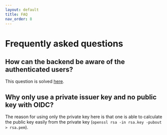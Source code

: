 ```yaml
---
layout: default
title: FAQ
nav_order: 8
---
```


# Frequently asked questions

## How can the backend be aware of the authenticated users?

This question is solved
[here](https://www.authelia.com/docs/deployment/supported-proxies/#how-can-the-backend-be-aware-of-the-authenticated-users).

## Why only use a private issuer key and no public key with OIDC?

The reason for using only the private key here is that one is able to calculate the public key easily from the private
key (`openssl rsa -in rsa.key -pubout > rsa.pem`).
